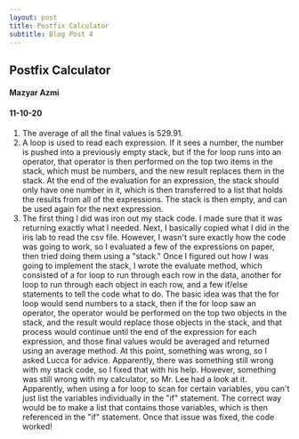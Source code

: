 ```yaml
---
layout: post
title: Postfix Calculator
subtitle: Blog Post 4
---
```

## Postfix Calculator
#### Mazyar Azmi
#### 11-10-20

1. The average of all the final values is 529.91.
2. A loop is used to read each expression. If it sees a number, the number is pushed into a previously empty stack, but if the for loop runs into an operator, that operator is then performed on the top two items in the stack, which must be numbers, and the new result replaces them in the stack. At the end of the evaluation for an expression, the stack should only have one number in it, which is then transferred to a list that holds the results from all of the expressions. The stack is then empty, and can be used again for the next expression.
3. The first thing I did was iron out my stack code.  I made sure that it was returning exactly what I needed.  Next, I basically copied what I did in the iris lab to read the csv file.  However, I wasn't sure exactly how the code was going to work, so I evaluated a few of the expressions on paper, then tried doing them using a "stack."  Once I figured out how I was going to implement the stack, I wrote the evaluate method, which consisted of a for loop to run through each row in the data, another for loop to run through each object in each row, and a few if/else statements to tell the code what to do.  The basic idea was that the for loop would send numbers to a stack, then if the for loop saw an operator, the operator would be performed on the top two objects in the stack, and the result would replace those objects in the stack, and that process would continue until the end of the expression for each expression, and those final values would be averaged and returned using an average method. At this point, something was wrong, so I asked Lucca for advice. Apparently, there was something still wrong with my stack code, so I fixed that with his help. However, something was still wrong with my calculator, so Mr. Lee had a look at it. Apparently, when using a for loop to scan for certain variables, you can't just list the variables individually in the "if" statement. The correct way would be to make a list that contains those variables, which is then referenced in the "if" statement. Once that issue was fixed, the code worked!